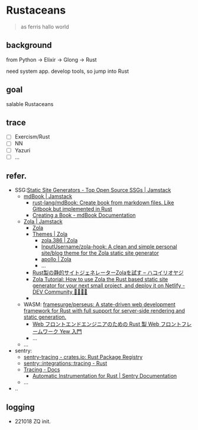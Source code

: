 # Rustaceans
> as ferris hallo world

## background

from Python -> Elixir -> Glong -> Rust

need system app. develop tools, 
so jump into Rust


## goal

salable Rustaceans

## trace

- [ ] Exercism/Rust
- [ ] NN
- [ ] Yazuri
- [ ] ...

## refer.

- SSG:[Static Site Generators - Top Open Source SSGs | Jamstack](https://jamstack.org/generators/)
    - [mdBook | Jamstack](https://jamstack.org/generators/mdbook/)
        - [rust-lang/mdBook: Create book from markdown files. Like Gitbook but implemented in Rust](https://github.com/rust-lang/mdBook)
        - [Creating a Book - mdBook Documentation](https://rust-lang.github.io/mdBook/guide/creating.html#anatomy-of-a-book)
    - [Zola | Jamstack](https://jamstack.org/generators/zola/)
        - [Zola](https://www.getzola.org/)
        - [Themes | Zola](https://www.getzola.org/themes/anatole-zola/)
            - [zola.386 | Zola](https://www.getzola.org/themes/zola-386/)
            - [InputUsername/zola-hook: A clean and simple personal site/blog theme for the Zola static site generator](https://github.com/InputUsername/zola-hook/network/members)
            - [apollo | Zola](https://www.getzola.org/themes/apollo/)
            - ...
        - [Rust製の静的サイトジェネレーターZolaを試す – ハコイリオヤジ](https://hakoirioyaji.com/blog/rust-ssg-zola/)
        - [Zola Tutorial: How to use Zola the Rust based static site generator for your next small project, and deploy it on Netlify - DEV Community 👩‍💻👨‍💻](https://dev.to/davidedelpapa)
        - 
    - WASM: [framesurge/perseus: A state-driven web development framework for Rust with full support for server-side rendering and static generation.](https://github.com/framesurge/perseus)
        - [Web フロントエンドエンジニアのための Rust 製 Web フロントフレームワーク Yew 入門](https://zenn.dev/faq#badges)
        - ...
    - ...
- sentry:
    - [sentry-tracing - crates.io: Rust Package Registry](https://crates.io/crates/sentry-tracing)
    - [sentry::integrations::tracing - Rust](https://docs.rs/sentry/0.23.0/sentry/integrations/tracing/index.html#structs)
    - [Tracing - Docs](https://sentry-docs-o2paie5ivq-uc.a.run.app/enriching-error-data/tracing/#searching-request-ids-in-sentry)
      - [Automatic Instrumentation for Rust | Sentry Documentation](https://docs.sentry.io/platforms/rust/guides/actix-web/)
    - ...
- ..


## logging

- 221018 ZQ init.
